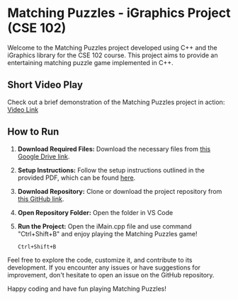 # Matching Puzzles - iGraphics Project (CSE 102)

Welcome to the Matching Puzzles project developed using C++ and the iGraphics library for the CSE 102 course. This project aims to provide an entertaining matching puzzle game implemented in C++.

## Short Video Play
Check out a brief demonstration of the Matching Puzzles project in action: [Video Link](https://youtu.be/--OQuU55rJI)

## How to Run

1. **Download Required Files:**
   Download the necessary files from [this Google Drive link](https://drive.google.com/file/d/13_xOHG7jvTDw8yDE6OZ9fPnTExT_jiWa/view?usp=drive_link).

2. **Setup Instructions:**
   Follow the setup instructions outlined in the provided PDF, which can be found [here](https://drive.google.com/file/d/1cY7bNyMpJJpH1o9WbfmZIBaSlqCyPTVO/view?usp=sharing).

3. **Download Repository:**
    Clone or download the project repository from [this GitHub link](https://github.com/dipit099/MatchingPuzzles-iGraphics_Project-L1T1).

4. **Open Repository Folder:**
     Open the folder in VS Code

5. **Run the Project:**
   Open the iMain.cpp file and use command "Ctrl+Shift+B" and enjoy playing the Matching Puzzles game!
   ```bash
   Ctrl+Shift+B
   ```

Feel free to explore the code, customize it, and contribute to its development. If you encounter any issues or have suggestions for improvement, don't hesitate to open an issue on the GitHub repository.

Happy coding and have fun playing Matching Puzzles!
